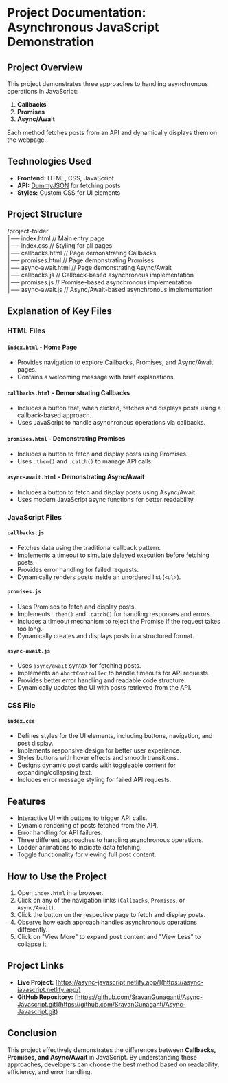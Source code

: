 # **Project Documentation: Asynchronous JavaScript Demonstration**

## **Project Overview**

This project demonstrates three approaches to handling asynchronous operations in JavaScript:

1. **Callbacks**  
2. **Promises**  
3. **Async/Await**

Each method fetches posts from an API and dynamically displays them on the webpage.

## **Technologies Used**

* **Frontend:** HTML, CSS, JavaScript  
* **API:** [DummyJSON](https://dummyjson.com/posts) for fetching posts  
* **Styles:** Custom CSS for UI elements

## **Project Structure**

/project-folder  
│── index.html        // Main entry page  
│── index.css         // Styling for all pages  
│── callbacks.html    // Page demonstrating Callbacks  
│── promises.html     // Page demonstrating Promises  
│── async-await.html  // Page demonstrating Async/Await  
│── callbacks.js      // Callback-based asynchronous implementation  
│── promises.js       // Promise-based asynchronous implementation  
│── async-await.js    // Async/Await-based asynchronous implementation

## **Explanation of Key Files**

### **HTML Files**

#### **`index.html` \- Home Page**

* Provides navigation to explore Callbacks, Promises, and Async/Await pages.  
* Contains a welcoming message with brief explanations.

#### **`callbacks.html` \- Demonstrating Callbacks**

* Includes a button that, when clicked, fetches and displays posts using a callback-based approach.  
* Uses JavaScript to handle asynchronous operations via callbacks.

#### **`promises.html` \- Demonstrating Promises**

* Includes a button to fetch and display posts using Promises.  
* Uses `.then()` and `.catch()` to manage API calls.

#### **`async-await.html` \- Demonstrating Async/Await**

* Includes a button to fetch and display posts using Async/Await.  
* Uses modern JavaScript async functions for better readability.

### **JavaScript Files**

#### **`callbacks.js`**

* Fetches data using the traditional callback pattern.  
* Implements a timeout to simulate delayed execution before fetching posts.  
* Provides error handling for failed requests.  
* Dynamically renders posts inside an unordered list (`<ul>`).

#### **`promises.js`**

* Uses Promises to fetch and display posts.  
* Implements `.then()` and `.catch()` for handling responses and errors.  
* Includes a timeout mechanism to reject the Promise if the request takes too long.  
* Dynamically creates and displays posts in a structured format.

#### **`async-await.js`**

* Uses `async/await` syntax for fetching posts.  
* Implements an `AbortController` to handle timeouts for API requests.  
* Provides better error handling and readable code structure.  
* Dynamically updates the UI with posts retrieved from the API.

### **CSS File**

#### **`index.css`**

* Defines styles for the UI elements, including buttons, navigation, and post display.  
* Implements responsive design for better user experience.  
* Styles buttons with hover effects and smooth transitions.  
* Designs dynamic post cards with toggleable content for expanding/collapsing text.  
* Includes error message styling for failed API requests.

## **Features**

* Interactive UI with buttons to trigger API calls.  
* Dynamic rendering of posts fetched from the API.  
* Error handling for API failures.  
* Three different approaches to handling asynchronous operations.  
* Loader animations to indicate data fetching.  
* Toggle functionality for viewing full post content.

## **How to Use the Project**

1. Open `index.html` in a browser.  
2. Click on any of the navigation links (`Callbacks`, `Promises`, or `Async/Await`).  
3. Click the button on the respective page to fetch and display posts.  
4. Observe how each approach handles asynchronous operations differently.  
5. Click on "View More" to expand post content and "View Less" to collapse it.

## **Project Links**

* **Live Project:** [https://async-javascript.netlify.app/](https://async-javascript.netlify.app/)  
* **GitHub Repository:** [https://github.com/SravanGunaganti/Async-Javascript.git](https://github.com/SravanGunaganti/Async-Javascript.git)

## **Conclusion**

This project effectively demonstrates the differences between **Callbacks, Promises, and Async/Await** in JavaScript. By understanding these approaches, developers can choose the best method based on readability, efficiency, and error handling.

